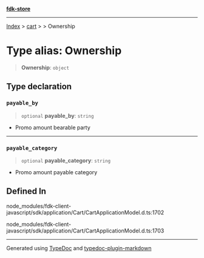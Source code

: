 [**fdk-store**](../../../README.md)
***

[Index](../../../API.md) > [cart](../../README.md) > [<internal>](../README.md) > Ownership

# Type alias: Ownership

> **Ownership**: `object`

## Type declaration

### `payable_by`

> `optional` **payable\_by**: `string`

- Promo amount bearable party

***

### `payable_category`

> `optional` **payable\_category**: `string`

- Promo amount payable category

## Defined In

node\_modules/fdk-client-javascript/sdk/application/Cart/CartApplicationModel.d.ts:1702

node\_modules/fdk-client-javascript/sdk/application/Cart/CartApplicationModel.d.ts:1703

***
Generated using [TypeDoc](https://typedoc.org/) and [typedoc-plugin-markdown](https://www.npmjs.com/package/typedoc-plugin-markdown)
